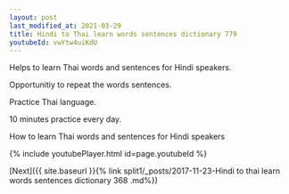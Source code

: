 ```yaml
---
layout: post
last_modified_at: 2021-03-29
title: Hindi to Thai learn words sentences dictionary 779 
youtubeId: vwYtw4uiKdU
---
```

 
 
Helps to learn Thai words and sentences for Hindi speakers.

Opportunitiy to repeat the words sentences. 

Practice Thai language. 
 
10 minutes practice every day. 
 
How to learn Thai words and sentences for Hindi speakers 
 
{% include youtubePlayer.html id=page.youtubeId %}
 
 
[Next]({{ site.baseurl }}{% link  split1/_posts/2017-11-23-Hindi to thai learn words sentences dictionary 368 .md%})
 
